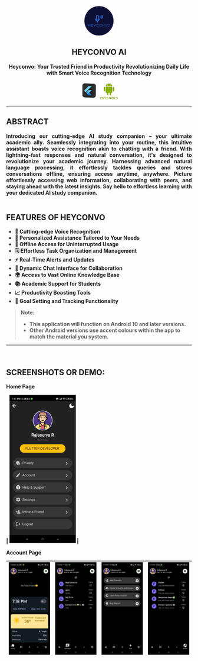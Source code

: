 <div align="center">
   <img width="80" height="80" src="/image/icon.png" alt="Heyconvo_Image"/>
   <h2>HEYCONVO AI</h2>
<!--    <p>a material design, <strong>closed source live-weather app</strong> for android with <strong>Material You</strong> theming.</p> -->
    <p><strong>Heyconvo: <strong>Your Trusted Friend in Productivity Revolutionizing Daily Life with Smart Voice Recognition Technology</p>
</div>
<div align="center">
    <img width="50" height="50" src="/image/flutter-removebg-preview.png" alt="Heyconvo_Image">
    <img width="50" height="50" src="/image/png-transparent-android-software-development-logo-android-text-grass-desktop-wallpaper-thumbnail-removebg-preview.png" alt="Heyconvo_Image">
</div>
<hr/>
<h2>ABSTRACT</h2>
<div align="justify">
Introducing our cutting-edge AI study companion – your ultimate academic ally. Seamlessly integrating into your routine, this intuitive assistant boasts voice recognition akin to chatting with a friend. With lightning-fast responses and natural conversation, it's designed to revolutionize your academic journey. Harnessing advanced natural language processing, it effortlessly tackles queries and stores conversations offline, ensuring access anytime, anywhere. Picture effortlessly accessing web information, collaborating with peers, and staying ahead with the latest insights. Say hello to effortless learning with your dedicated AI study companion.
</div>
<br/>
<h2>FEATURES OF HEYCONVO</h2>
<ul>
    <li>🚀 Cutting-edge Voice Recognition</li>
    <li>🤝 Personalized Assistance Tailored to Your Needs</li>
    <li>📡 Offline Access for Uninterrupted Usage</li>
    <li>🗓️ Effortless Task Organization and Management</li>
    <li>⚡ Real-Time Alerts and Updates</li>
    <li>💬 Dynamic Chat Interface for Collaboration</li>
    <li>🌍 Access to Vast Online Knowledge Base</li>
    <li>📚 Academic Support for Students</li>
    <li>📈 Productivity Boosting Tools</li>
    <li>🎯 Goal Setting and Tracking Functionality</li>
</ul>
<!-- <div opacity:0>
<p>Note:</p>
<ul>
<li>This application will function on Android 10 and later versions.</li>
<li>Other Android versions use accent colours within the app to match the material you system.</li>
</ul>
</div> -->

> Note:
>
> -  This application will function on Android 10 and later versions.
> -  Other Android versions use accent colours within the app to match the material you system.

---
<br/>
<h2>SCREENSHOTS OR DEMO:</h2>
<p>Home Page</p>

| <img src="/image/5.jpg" width="180"/> |
<p>Account Page</p>

| <img src="/image/1.jpg" width="180"/> | <img src="/image/2.jpg" width="180"/> | <img src="/image/3.jpg" width="180"/> | <img src="/image/4.jpg" width="180"/> |
| ----------------------------------------------------------- | --------------------------------------------------------------- | ---------------------------------------------------------------------- | ------------------------------------------------------------ |